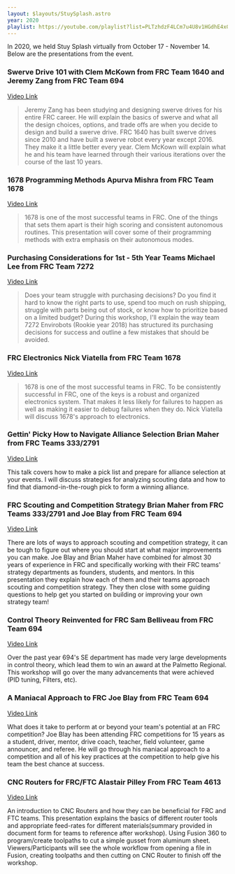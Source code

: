```yaml
---
layout: $layouts/StuySplash.astro
year: 2020
playlist: https://youtube.com/playlist?list=PLTzhdzF4LCm7u4U8v1HGdhE4xGyPb4lqh
---
```


In 2020, we held Stuy Splash virtually from October 17 - November 14. Below are the presentations from the event.

### Swerve Drive 101 with Clem McKown from FRC Team 1640 and Jeremy Zang from FRC Team 694
[Video Link](https://youtu.be/ykl5CvG53KA)

> Jeremy Zang has been studying and designing swerve drives for his entire FRC career. He will explain the basics of swerve and what all the design choices, options, and trade offs are when you decide to design and build a swerve drive. FRC 1640 has built swerve drives since 2010 and have built a swerve robot every year except 2016. They make it a little better every year. Clem McKown will explain what he and his team have learned through their various iterations over the course of the last 10 years.

### 1678 Programming Methods Apurva Mishra from FRC Team 1678
[Video Link](https://youtu.be/DXCXw3xc1Y8)

> 1678 is one of the most successful teams in FRC. One of the things that sets them apart is their high scoring and consistent autonomous routines. This presentation will cover some of their programming methods with extra emphasis on their autonomous modes.

### Purchasing Considerations for 1st - 5th Year Teams Michael Lee from FRC Team 7272
[Video Link](https://youtu.be/zWPZDzqd9SE)

> Does your team struggle with purchasing decisions? Do you find it hard to know the  right parts to use, spend too much on rush shipping, struggle with parts being out of stock, or know how to prioritize based on a limited budget? During this workshop, I'll explain the way team 7272 Envirobots (Rookie year 2018) has structured its purchasing decisions for success and outline a few mistakes that should be avoided.

### FRC Electronics Nick Viatella from FRC Team 1678
[Video Link](https://youtu.be/_4gNb3EXsbE)

> 1678 is one of the most successful teams in FRC. To be consistently successful in FRC, one of the keys is a robust and organized electronics system. That makes it less likely for failures to happen as well as making it easier to debug failures when they do. Nick Viatella will discuss 1678's approach to electronics.

### Gettin' Picky How to Navigate Alliance Selection Brian Maher from FRC Teams 333/2791
[Video Link](https://youtu.be/Y7ZHuaBTsUA)

This talk covers how to make a pick list and prepare for alliance selection at your events. I will discuss strategies for analyzing scouting data and how to find that diamond-in-the-rough pick to form a winning alliance.

### FRC Scouting and Competition Strategy Brian Maher from FRC Teams 333/2791 and Joe Blay from FRC Team 694
[Video Link](https://youtu.be/LcYxxZJn15c)

There are lots of ways to approach scouting and competition strategy, it can be tough to figure out where you should start at what major improvements you can make. Joe Blay and Brian Maher have combined for almost 30 years of experience in FRC and specifically working with their FRC teams' strategy departments as founders, students, and mentors. In this presentation they explain how each of them and their teams approach scouting and competition strategy. They then close with some guiding questions to help get you started on building or improving your own strategy team!

### Control Theory Reinvented for FRC Sam Belliveau from FRC Team 694
[Video Link](https://youtu.be/owbzzRSlLgk)

Over the past year 694's SE department has made very large developments in control theory, which lead them to win an award at the Palmetto Regional. This workshop will go over the many advancements that were achieved (PID tuning, Filters, etc).

### A Maniacal Approach to FRC Joe Blay from FRC Team 694
[Video Link](https://youtu.be/T6lG4HVuPfQ)

What does it take to perform at or beyond your team's potential at an FRC competition? Joe Blay has been attending FRC competitions for 15 years as a student, driver, mentor, drive coach, teacher, field volunteer, game announcer, and referee. He will go through his maniacal approach to a competition and all of his key practices at the competition to help give his team the best chance at success.

### CNC Routers for FRC/FTC Alastair Pilley From FRC Team 4613
[Video Link](https://youtu.be/vpArKPpl5R0)

An introduction to CNC Routers and how they can be beneficial for FRC and FTC teams. This presentation explains the basics of different router tools and appropriate feed-rates for different materials(summary provided in document form for teams to reference after workshop). Using Fusion 360 to program/create toolpaths to cut a simple gusset from aluminum sheet. Viewers/Participants will see the whole workflow from opening a file in Fusion, creating toolpaths and then cutting on CNC Router to finish off the workshop.

